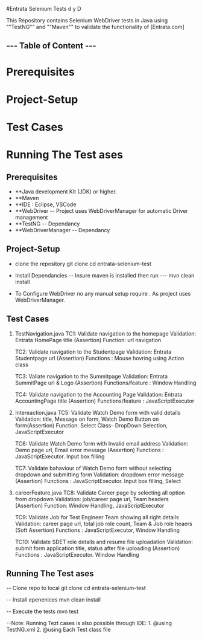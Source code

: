 #Entrata Selenium Tests  d y D

This Repository contains Selenium WebDriver tests in Java using ""TestNG"" and ""Maven"" to validate the functionality of [Entrata.com]

## --- Table of Content ---
# Prerequisites
# Project-Setup
# Test Cases
# Running The Test ases

## Prerequisites
- **Java development Kit (JDK) or higher.
- **Maven
- **IDE : Eclipse, VSCode
- **WebDriver -- Project uses WebDriverManager for automatic Driver management
- **TestNG -- Dependancy
- **WebDriverManager -- Dependancy

## Project-Setup
* clone the repository
    git clone 
    cd entrata-selenium-test
* Install Dependancies -- Insure maven is installed then run
--- mvn clean install

* To Configure WebDriver no any manual setup require . As project uses WebDriverManager.

## Test Cases
1. TestNavigation.java
    TC1: Validate navigation to the homepage
            Validation: Entrata HomePage title (Assertion)
            Function: url navigation

    TC2: Validate navigation to the Studentpage
            Validation: Entrata Studentpage url (Assertion)
            Functions : Mouse hovring using Action class

    TC3: Valiate navigation to the Summitpage
            Validation: Entrata SummitPage url & Logo (Assertion)
            Functions/feature : Window Handling

    TC4: Validate navigation to the Accounting Page
            Validation: Entrata AccountingPage title (Assertion)
            Functions/feature : JavaScriptExecutor

2. Intereaction.java
    TC5: Validate Watch Demo form with valid details 
            Validation: title, Message on form, Watch Demo Button on form(Assertion)
            Function: Select Class- DropDown Selection, JavaScriptExecutor 

    TC6: Validate Watch Demo form with Invalid email address
            Validation: Demo page url, Email error message (Assertion)
            Functions : JavaScriptExecutor. Input box filling 

    TC7: Validate bahaviour of Watch Demo form without selecting dropdown and submitting form
            Validation: dropdown error message (Assertion)
            Functions : JavaScriptExecutor. Input box filling, Select 

3. careerFeature.java
    TC8: Validate Career page by selecting all option from dropdown
            Validation: job/career page url, Team headers (Assertion)
            Function:  Window Handling, JavaScriptExecutor 

    TC9: Validate Job for Test Engineer Team showing all right details
            Validation: career page url, total job role count, Team & Job role heaers (Soft Assertion)
            Functions : JavaScriptExecutor, Window Handling

    TC10: Validate SDET role details and resume file uploadation
            Validation: submit form application title, status after file uploading (Assertion)
            Functions : JavaScriptExecutor. Window Handling

## Running The Test ases
-- Clone repo to local
        git clone 
        cd entrata-selenium-test

-- Install epenenices 
        mvn clean install

-- Execute the tests
        mvn test

--Note: Running Tezt cases is also possible through IDE:
        1. @using TestNG.xml
        2. @using Each Test class file